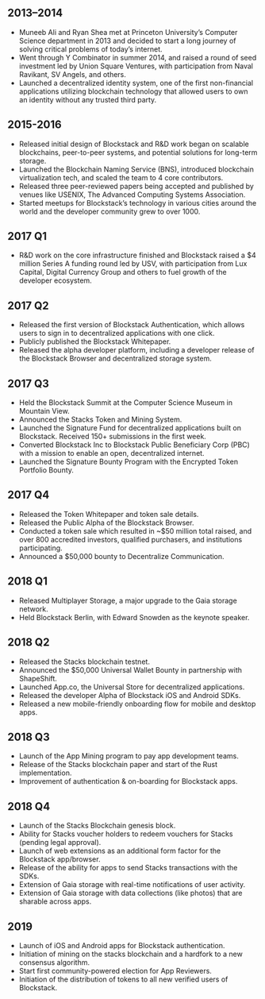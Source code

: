## 2013–2014
- Muneeb Ali and Ryan Shea met at Princeton University’s Computer Science department in 2013 and decided to start a long journey of solving critical problems of today’s internet.
- Went through Y Combinator in summer 2014, and raised a round of seed investment led by Union Square Ventures, with participation from Naval Ravikant, SV Angels, and others.
- Launched a decentralized identity system, one of the first non-financial applications utilizing blockchain technology that allowed users to own an identity without any trusted third party.
## 2015-2016
- Released initial design of Blockstack and R&D work began on scalable blockchains, peer-to-peer systems, and potential solutions for long-term storage.
- Launched the Blockchain Naming Service (BNS), introduced blockchain virtualization tech, and scaled the team to 4 core contributors.
- Released three peer-reviewed papers being accepted and published by venues like USENIX, The Advanced Computing Systems Association.
- Started meetups for Blockstack’s technology in various cities around the world and the developer community grew to over 1000.
## 2017 Q1
- R&D work on the core infrastructure finished and Blockstack raised a $4 million Series A funding round led by USV, with participation from Lux Capital, Digital Currency Group and others to fuel growth of the developer ecosystem.
## 2017 Q2
- Released the first version of Blockstack Authentication, which allows users to sign in to decentralized applications with one click.
- Publicly published the Blockstack Whitepaper.
- Released the alpha developer platform, including a developer release of the Blockstack Browser and decentralized storage system.
## 2017 Q3
- Held the Blockstack Summit at the Computer Science Museum in Mountain View.
- Announced the Stacks Token and Mining System.
- Launched the Signature Fund for decentralized applications built on Blockstack. Received 150+ submissions in the first week.
- Converted Blockstack Inc to Blockstack Public Beneficiary Corp (PBC) with a mission to enable an open, decentralized internet.
- Launched the Signature Bounty Program with the Encrypted Token Portfolio Bounty.
## 2017 Q4
- Released the Token Whitepaper and token sale details.
- Released the Public Alpha of the Blockstack Browser.
- Conducted a token sale which resulted in ~$50 million total raised, and over 800 accredited investors, qualified purchasers, and institutions participating.
- Announced a $50,000 bounty to Decentralize Communication.
## 2018 Q1
- Released Multiplayer Storage, a major upgrade to the Gaia storage network.
- Held Blockstack Berlin, with Edward Snowden as the keynote speaker.
## 2018 Q2
- Released the Stacks blockchain testnet.
- Announced the $50,000 Universal Wallet Bounty in partnership with ShapeShift.
- Launched App.co, the Universal Store for decentralized applications.
- Released the developer Alpha of Blockstack iOS and Android SDKs.
- Released a new mobile-friendly onboarding flow for mobile and desktop apps. 
## 2018 Q3
- Launch of the App Mining program to pay app development teams.
- Release of the Stacks blockchain paper and start of the Rust implementation.
- Improvement of authentication & on-boarding for Blockstack apps.
## 2018 Q4
- Launch of the Stacks Blockchain genesis block.
- Ability for Stacks voucher holders to redeem vouchers for Stacks (pending legal approval).
- Launch of web extensions as an additional form factor for the Blockstack app/browser.
- Release of the ability for apps to send Stacks transactions with the SDKs.
- Extension of Gaia storage with real-time notifications of user activity.
- Extension of Gaia storage with data collections (like photos) that are sharable across apps.
## 2019
- Launch of iOS and Android apps for Blockstack authentication.
- Initiation of mining on the stacks blockchain and a hardfork to a new consensus algorithm.
- Start first community-powered election for App Reviewers.
- Initiation of the distribution of tokens to all new verified users of Blockstack.
